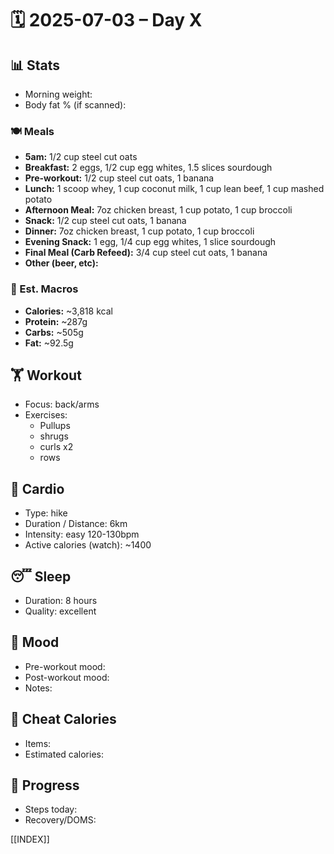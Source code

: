# 🗓️ 2025-07-03 – Day X

## 📊 Stats
- Morning weight: 
- Body fat % (if scanned): 

### 🍽️ Meals
- **5am:** 1/2 cup steel cut oats  
- **Breakfast:** 2 eggs, 1/2 cup egg whites, 1.5 slices sourdough  
- **Pre-workout:** 1/2 cup steel cut oats, 1 banana  
- **Lunch:** 1 scoop whey, 1 cup coconut milk, 1 cup lean beef, 1 cup mashed potato  
- **Afternoon Meal:** 7oz chicken breast, 1 cup potato, 1 cup broccoli  
- **Snack:** 1/2 cup steel cut oats, 1 banana  
- **Dinner:** 7oz chicken breast, 1 cup potato, 1 cup broccoli  
- **Evening Snack:** 1 egg, 1/4 cup egg whites, 1 slice sourdough  
- **Final Meal (Carb Refeed):** 3/4 cup steel cut oats, 1 banana  
- **Other (beer, etc):**

### 🧮 Est. Macros
- **Calories:** ~3,818 kcal  
- **Protein:** ~287g  
- **Carbs:** ~505g  
- **Fat:** ~92.5g  

## 🏋️ Workout
- Focus: back/arms
- Exercises:  
	- Pullups
	- shrugs
	- curls x2
	- rows

## 🏃 Cardio
- Type:  hike
- Duration / Distance:  6km
- Intensity:  easy 120-130bpm
- Active calories (watch):  ~1400

## 😴 Sleep
- Duration:  8 hours
- Quality:  excellent

## 🧠 Mood
- Pre-workout mood:  
- Post-workout mood:  
- Notes:  

## 🍫 Cheat Calories
- Items:  
- Estimated calories:  

## 🧍 Progress
- Steps today:  
- Recovery/DOMS:  

[[INDEX]]
